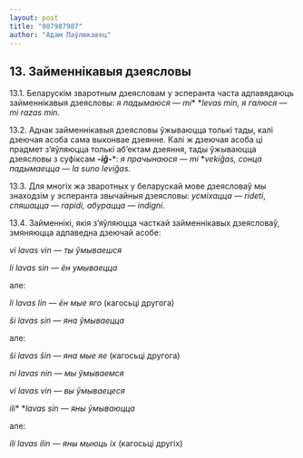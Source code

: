 ```yaml
---
layout: post
title: "987987987"
author: "Адам Паўлюкавец"
---
```



## 13. Займеннікавыя дзеясловы

13.1. Беларускім зваротным дзеясловам у эсперанта часта адпавядаюць
займеннікавыя дзеясловы: *я падымаюся* — *mi** **levas min, я
галюся* — *mi razas min.*

13.2. Аднак займеннікавыя дзеясловы ўжываюцца толькі тады, калі дзеючая
асоба сама выконвае дзеянне. Калі ж дзеючая асоба ці прадмет з’яўляюцца
толькі аб’ектам дзеяння, тады ўжываюцца дзеясловы з суфіксам
***-iĝ-****: **я прачынаюся* — *mi** **vekiĝas, сонца падымаецца* — *la
suno leviĝas.*

13.3. Для многіх жа зваротных у беларускай мове дзеясловаў мы знаходзім
у эсперанта звычайныя дзеясловы: *усміхацца* — *rideti*, *спяшацца* —
*rapidi, абурацца* — *indigni.*

13.4. Займеннікі, якія з’яўляюцца часткай займеннікавых дзеясловаў,
змяняюцца адпаведна дзеючай асобе: 

*vi lavas vin* — *ты ўмываешся*

*li lavas sin* — *ён умываецца*

але:

*li lavas lin* — *ён мые яго* (кагосьці другога)

*ŝi lavas sin* — *яна ўмываецца*

але:

*ŝi lavas ŝin* — *яна мые яе* (кагосьці другога)

*ni lavas nin* — *мы ўмываемся*

*vi lavas vin* — *вы ўмываецеся*

*ili** **lavas sin* — *яны ўмываюцца*

але:

*ili lavas ilin* — *яны мыюць іх* (кагосьці другіх)
